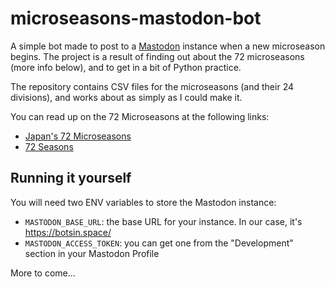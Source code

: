 microseasons-mastodon-bot
=========================

A simple bot made to post to a [Mastodon](https://joinmastodon.org/) instance when a new microseason begins. The project is a result of finding out about the 72 microseasons (more info below), and to get in a bit of Python practice.

The repository contains CSV files for the microseasons (and their 24 divisions), and works about as simply as I could make it.

You can read up on the 72 Microseasons at the following links:

* [Japan's 72 Microseasons](https://www.nippon.com/en/features/h00124/)
* [72 Seasons](https://naturalistweekly.com/72-seasons/)

Running it yourself
-------------------

You will need two ENV variables to store the Mastodon instance:

* `MASTODON_BASE_URL`: the base URL for your instance. In our case, it's <https://botsin.space/>
* `MASTODON_ACCESS_TOKEN`: you can get one from the "Development" section in your Mastodon Profile

More to come...
